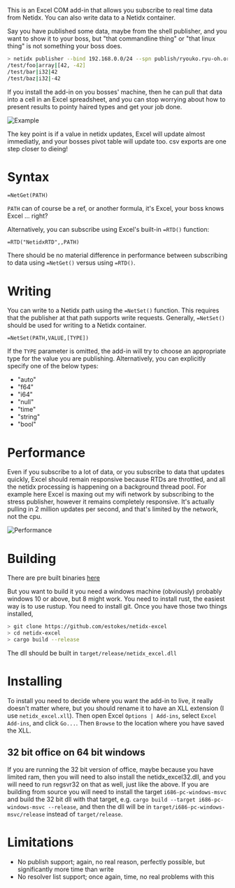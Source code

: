 This is an Excel COM add-in that allows you subscribe to real time data from Netidx. You can also write data to a Netidx container.

Say you have published some data, maybe from the shell publisher, and you want to show it to your boss, but "that commandline thing" or "that linux thing" is not something your boss does.
```bash
> netidx publisher --bind 192.168.0.0/24 --spn publish/ryouko.ryu-oh.org@RYU-OH.ORG
/test/foo|array|[42, -42]
/test/bar|i32|42
/test/baz|i32|-42
```

If you install the add-in on you bosses' machine, then he can pull that data into a cell in an Excel spreadsheet, and you can stop worrying about how to present results to pointy haired types and get your job done.

![Example](example.PNG)

The key point is if a value in netidx updates, Excel will update almost immediatly, and your bosses pivot table will update too. csv exports are one step closer to dieing!
# Syntax

```
=NetGet(PATH)
```

`PATH` can of course be a ref, or another formula, it's Excel, your boss knows Excel ... right?

Alternatively, you can subscribe using Excel's built-in `=RTD()` function:
```
=RTD("NetidxRTD",,PATH)
```
There should be no material difference in performance between subscribing to data using `=NetGet()` versus using `=RTD()`.

# Writing

You can write to a Netidx path using the `=NetSet()` function. This requires that the publisher at that path supports write requests. Generally, `=NetSet()` should be used for writing to a Netidx container.
```
=NetSet(PATH,VALUE,[TYPE])
```
If the `TYPE` parameter is omitted, the add-in will try to choose an appropriate type for the value you are publishing. Alternatively, you can explicitly specify one of the below types:
* "auto"
* "f64"
* "i64"
* "null"
* "time"
* "string"
* "bool"

# Performance 

Even if you subscribe to a lot of data, or you subscribe to data that updates quickly, Excel should remain responsive because RTDs are throttled, and all the netidx processing is happening on a background thread pool. For example here Excel is maxing out my wifi network by subscribing to the stress publisher, however it remains completely responsive. It's actually pulling in 2 million updates per second, and that's limited by the network, not the cpu.

![Performance](perf.PNG)

# Building

There are pre built binaries [here](https://github.com/estokes/netidx-excel/releases/tag/0.1.6)

But you want to build it you need a windows machine (obviously) probably windows 10 or above, but 8 might work. You need to install rust, the easiest way is to use rustup. You need to install git. Once you have those two things installed,

```bash
> git clone https://github.com/estokes/netidx-excel
> cd netidx-excel
> cargo build --release
```

The dll should be built in `target/release/netidx_excel.dll`

# Installing

To install you need to decide where you want the add-in to live, it really doesn't matter where, but you should rename it to have an XLL extension (I use `netidx_excel.xll`). Then open Excel `Options | Add-ins`, select `Excel Add-ins`, and click `Go...`. Then `Browse` to the location where you have saved the XLL.

## 32 bit office on 64 bit windows

If you are running the 32 bit version of office, maybe because you have limited ram, then you will need to also install the netidx_excel32.dll, and you will need to run regsvr32 on that as well, just like the above. If you are building from source you will need to install the target `i686-pc-windows-msvc` and build the 32 bit dll with that target, e.g. `cargo build --target i686-pc-windows-msvc --release`, and then the dll will be in `target/i686-pc-windows-msvc/release` instead of `target/release`.

# Limitations

- No publish support; again, no real reason, perfectly possible, but significantly more time than write
- No resolver list support; once again, time, no real problems with this
